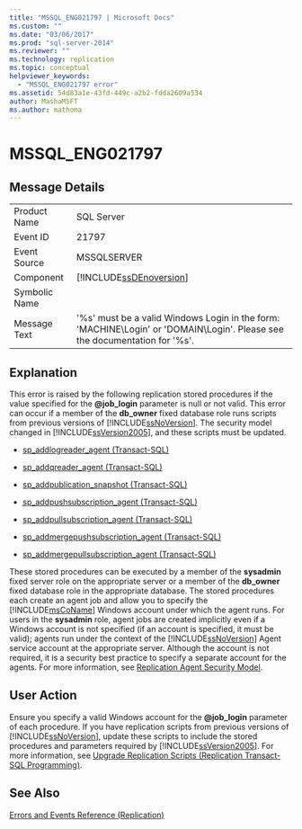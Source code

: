 ```yaml
---
title: "MSSQL_ENG021797 | Microsoft Docs"
ms.custom: ""
ms.date: "03/06/2017"
ms.prod: "sql-server-2014"
ms.reviewer: ""
ms.technology: replication
ms.topic: conceptual
helpviewer_keywords: 
  - "MSSQL_ENG021797 error"
ms.assetid: 54d83a1e-43fd-449c-a2b2-fdda2609a534
author: MashaMSFT
ms.author: mathoma
---
```

# MSSQL_ENG021797
    
## Message Details  
  
|||  
|-|-|  
|Product Name|SQL Server|  
|Event ID|21797|  
|Event Source|MSSQLSERVER|  
|Component|[!INCLUDE[ssDEnoversion](../../includes/ssdenoversion-md.md)]|  
|Symbolic Name||  
|Message Text|'%s' must be a valid Windows Login in the form: 'MACHINE\Login' or 'DOMAIN\Login'. Please see the documentation for '%s'.|  
  
## Explanation  
 This error is raised by the following replication stored procedures if the value specified for the **@job_login** parameter is null or not valid. This error can occur if a member of the **db_owner** fixed database role runs scripts from previous versions of [!INCLUDE[ssNoVersion](../../includes/ssnoversion-md.md)]. The security model changed in [!INCLUDE[ssVersion2005](../../includes/ssversion2005-md.md)], and these scripts must be updated.  
  
-   [sp_addlogreader_agent &#40;Transact-SQL&#41;](/sql/relational-databases/system-stored-procedures/sp-addlogreader-agent-transact-sql)  
  
-   [sp_addqreader_agent &#40;Transact-SQL&#41;](/sql/relational-databases/system-stored-procedures/sp-addqreader-agent-transact-sql)  
  
-   [sp_addpublication_snapshot &#40;Transact-SQL&#41;](/sql/relational-databases/system-stored-procedures/sp-addpublication-snapshot-transact-sql)  
  
-   [sp_addpushsubscription_agent &#40;Transact-SQL&#41;](/sql/relational-databases/system-stored-procedures/sp-addpushsubscription-agent-transact-sql)  
  
-   [sp_addpullsubscription_agent &#40;Transact-SQL&#41;](/sql/relational-databases/system-stored-procedures/sp-addpullsubscription-agent-transact-sql)  
  
-   [sp_addmergepushsubscription_agent &#40;Transact-SQL&#41;](/sql/relational-databases/system-stored-procedures/sp-addmergepushsubscription-agent-transact-sql)  
  
-   [sp_addmergepullsubscription_agent &#40;Transact-SQL&#41;](/sql/relational-databases/system-stored-procedures/sp-addmergepullsubscription-agent-transact-sql)  
  
 These stored procedures can be executed by a member of the **sysadmin** fixed server role on the appropriate server or a member of the **db_owner** fixed database role in the appropriate database. The stored procedures each create an agent job and allow you to specify the [!INCLUDE[msCoName](../../includes/msconame-md.md)] Windows account under which the agent runs. For users in the **sysadmin** role, agent jobs are created implicitly even if a Windows account is not specified (if an account is specified, it must be valid); agents run under the context of the [!INCLUDE[ssNoVersion](../../includes/ssnoversion-md.md)] Agent service account at the appropriate server. Although the account is not required, it is a security best practice to specify a separate account for the agents. For more information, see [Replication Agent Security Model](security/replication-agent-security-model.md).  
  
## User Action  
 Ensure you specify a valid Windows account for the **@job_login** parameter of each procedure. If you have replication scripts from previous versions of [!INCLUDE[ssNoVersion](../../includes/ssnoversion-md.md)], update these scripts to include the stored procedures and parameters required by [!INCLUDE[ssVersion2005](../../includes/ssversion2005-md.md)]. For more information, see [Upgrade Replication Scripts &#40;Replication Transact-SQL Programming&#41;](administration/upgrade-replication-scripts-replication-transact-sql-programming.md).  
  
## See Also  
 [Errors and Events Reference &#40;Replication&#41;](errors-and-events-reference-replication.md)  
  
  

